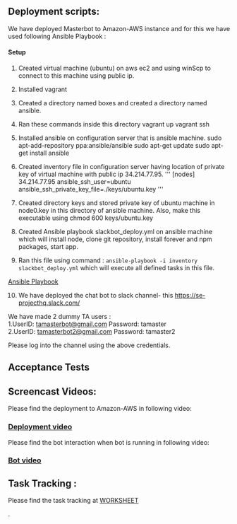 ## Deployment scripts:

We have deployed Masterbot to Amazon-AWS instance and for this we have used following Ansible Playbook :

#### Setup

1. Created virtual machine (ubuntu) on aws ec2 and using winScp to connect to this machine using public ip.
2. Installed vagrant
3. Created a directory named boxes and created a directory named ansible.
4. Ran these commands inside this directory
   vagrant up
   vagrant ssh
5. Installed ansible on configuration server that is ansible machine.
sudo apt-add-repository ppa:ansible/ansible
sudo apt-get update
sudo apt-get install ansible

6. Created inventory file in configuration server having location of private key of virtual machine with public ip 34.214.77.95.
'''
[nodes]
34.214.77.95 ansible_ssh_user=ubuntu ansible_ssh_private_key_file=./keys/ubuntu.key
'''
7. Created directory keys and stored private key of ubuntu machine in node0.key in this directory of ansible machine. Also, make this executable using chmod 600 keys/ubuntu.key 

8. Created Ansible playbook slackbot_deploy.yml on ansible machine which will install node, clone git repository, install forever and npm packages, start app. 
9. Ran this file using command : ```ansible-playbook -i inventory slackbot_deploy.yml``` which will execute all defined tasks in this file. 

[Ansible Playbook](https://github.ncsu.edu/sbiswas4/CSC510_Fall17_Project/blob/master/Deploy/slackbot_deploy.yml)

10. We have deployed the chat bot to slack channel- this https://se-projecthq.slack.com/

We have made 2 dummy TA users : <br>
  1.UserID:  tamasterbot@gmail.com Password: tamaster <br>
  2.UserID:  tamasterbot2@gmail.com Password: tamaster2 <br>
  
Please log into the channel using the above credentials.

## Acceptance Tests


## Screencast Videos:
  
  Please find the deployment to Amazon-AWS in following video: 
###   [Deployment video](http://www.google.com/)

 Please find the bot interaction when bot is running in following video: 
###   [Bot video](http://www.google.com/)

## Task Tracking :

  Please find the task tracking at 
      [WORKSHEET](https://github.ncsu.edu/sbiswas4/CSC510_Fall17_Project/blob/master/Deploy/WORKSHEET.md)
      


.
  
 
  
 
